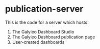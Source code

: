 # publication-server
This is the code for a server which hosts:
1. The Galyleo Dashboard Studio
2. The Galyleo Dashboard publication page
3. User-created dashboards
